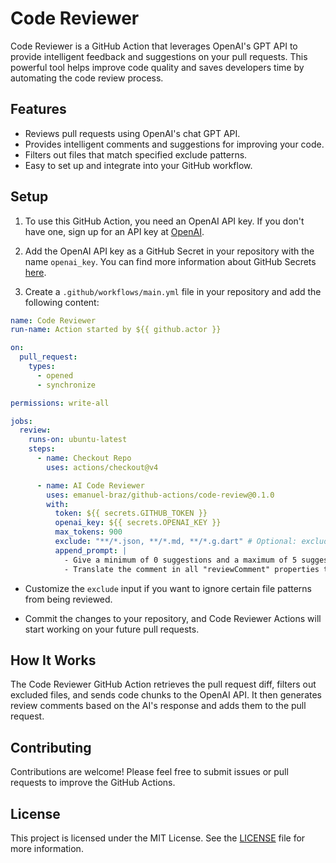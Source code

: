 # Code Reviewer

Code Reviewer is a GitHub Action that leverages OpenAI's GPT API to provide intelligent feedback and suggestions on
your pull requests. This powerful tool helps improve code quality and saves developers time by automating the code
review process.

## Features

- Reviews pull requests using OpenAI's chat GPT API.
- Provides intelligent comments and suggestions for improving your code.
- Filters out files that match specified exclude patterns.
- Easy to set up and integrate into your GitHub workflow.

## Setup

1. To use this GitHub Action, you need an OpenAI API key. If you don't have one, sign up for an API key
   at [OpenAI](https://beta.openai.com/signup).

2. Add the OpenAI API key as a GitHub Secret in your repository with the name `openai_key`. You can find more
   information about GitHub Secrets [here](https://docs.github.com/en/actions/reference/encrypted-secrets).

3. Create a `.github/workflows/main.yml` file in your repository and add the following content:

```yaml
name: Code Reviewer
run-name: Action started by ${{ github.actor }}

on:
  pull_request:
    types:
      - opened
      - synchronize

permissions: write-all

jobs:
  review:
    runs-on: ubuntu-latest
    steps:
      - name: Checkout Repo
        uses: actions/checkout@v4

      - name: AI Code Reviewer
        uses: emanuel-braz/github-actions/code-review@0.1.0
        with:
          token: ${{ secrets.GITHUB_TOKEN }}
          openai_key: ${{ secrets.OPENAI_KEY }}
          max_tokens: 900
          exclude: "**/*.json, **/*.md, **/*.g.dart" # Optional: exclude patterns separated by commas
          append_prompt: |
            - Give a minimum of 0 suggestions and a maximum of 5 suggestions.
            - Translate the comment in all "reviewComment" properties to portuguese (pt-br).
```

- Customize the `exclude` input if you want to ignore certain file patterns from being reviewed.

- Commit the changes to your repository, and Code Reviewer Actions will start working on your future pull requests.

## How It Works

The Code Reviewer GitHub Action retrieves the pull request diff, filters out excluded files, and sends code chunks to
the OpenAI API. It then generates review comments based on the AI's response and adds them to the pull request.

## Contributing

Contributions are welcome! Please feel free to submit issues or pull requests to improve the GitHub Actions.

## License

This project is licensed under the MIT License. See the [LICENSE](LICENSE) file for more information.